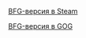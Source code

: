 [BFG-версия в Steam](https://store.steampowered.com/app/208200/Doom_3_BFG_Edition/)

[BFG-версия в GOG](https://www.gog.com/game/doom_3_bfg_edition)